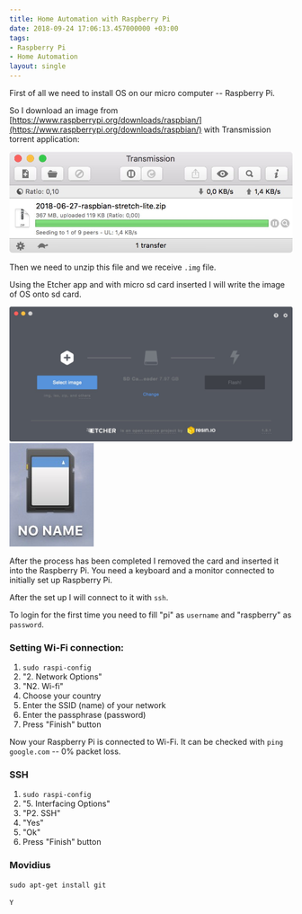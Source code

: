 ```yaml
---
title: Home Automation with Raspberry Pi
date: 2018-09-24 17:06:13.457000000 +03:00
tags:
- Raspberry Pi
- Home Automation
layout: single
---
```


First of all we need to install OS on our micro computer -- Raspberry Pi.

So I download an image from [https://www.raspberrypi.org/downloads/raspbian/](https://www.raspberrypi.org/downloads/raspbian/) with Transmission torrent application:

![alt](setting-rasp/torrent.jpg)

Then we need to unzip this file and we receive `.img` file.

Using the Etcher app and with micro sd card inserted I will write the image of OS onto sd card.

![alt](setting-rasp/etcher.jpg)
![alt](setting-rasp/sdcard.jpg)

After the process has been completed I removed the card and inserted it into the Raspberry Pi. You need a keyboard and a monitor connected to initially set up Raspberry Pi.

After the set up I will connect to it with `ssh`.

To login for the first time you need to fill "pi" as `username` and "raspberry" as `password`.

### Setting Wi-Fi connection:

1. `sudo raspi-config`
2. "2. Network Options"
3. "N2. Wi-fi"
4. Choose your country
5. Enter the SSID (name) of your network
6. Enter the passphrase (password)
7. Press "Finish" button

Now your Raspberry Pi is connected to Wi-Fi. It can be checked with `ping google.com` -- 0% packet loss.


### SSH

1. `sudo raspi-config`
2. "5. Interfacing Options"
3. "P2. SSH"
4. "Yes"
5. "Ok"
6. Press "Finish" button



### Movidius

`sudo apt-get install git`

`Y`
